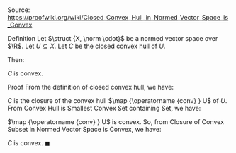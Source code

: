 # 

Source: https://proofwiki.org/wiki/Closed_Convex_Hull_in_Normed_Vector_Space_is_Convex

Definition
Let $\struct {X, \norm \cdot}$ be a normed vector space over $\R$. 
Let $U \subseteq X$. 
Let $C$ be the closed convex hull of $U$. 

Then: 

$C$ is convex.


Proof
From the definition of closed convex hull, we have: 

$C$ is the closure of the convex hull $\map {\operatorname {conv} } U$ of $U$.
From Convex Hull is Smallest Convex Set containing Set, we have: 

$\map {\operatorname {conv} } U$ is convex.
So, from Closure of Convex Subset in Normed Vector Space is Convex, we have: 

$C$ is convex.
$\blacksquare$





